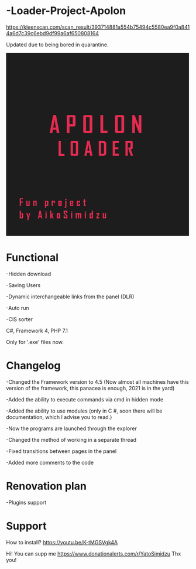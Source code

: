 # -Loader-Project-Apolon
https://kleenscan.com/scan_result/393714881a554b75494c5580ea9f0a8414a6d7c39c6ebd9df99a6af650808164

Updated due to being bored in quarantine.

![alt text](Pic/Apolon.png "Logo")

# Functional
-Hidden download

-Saving Users

-Dynamic interchangeable links from the panel (DLR)

-Auto run

-CIS sorter

C#, Framework 4, PHP 7.1

Only for '.exe' files now.

# Changelog
-Changed the Framework version to 4.5 (Now almost all machines have this version of the framework, this panacea is enough, 2021 is in the yard)

-Added the ability to execute commands via cmd in hidden mode

-Added the ability to use modules (only in C #, soon there will be documentation, which I advise you to read.)

-Now the programs are launched through the explorer

-Changed the method of working in a separate thread

-Fixed transitions between pages in the panel

-Added more comments to the code

# Renovation plan
-Plugins support

# Support
How to install?
https://youtu.be/K-tMGSVgk4A

Hi! You can supp me https://www.donationalerts.com/r/YatoSimidzu
Thx you!
